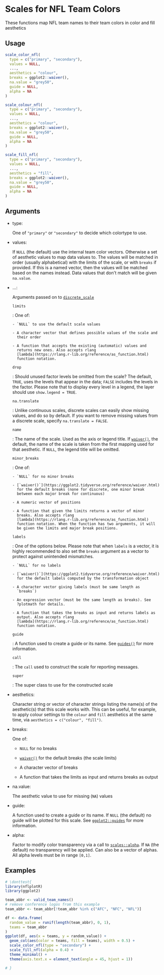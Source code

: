 # Scales for NFL Team Colors

These functions map NFL team names to their team colors in color and
fill aesthetics

## Usage

``` r
scale_color_nfl(
  type = c("primary", "secondary"),
  values = NULL,
  ...,
  aesthetics = "colour",
  breaks = ggplot2::waiver(),
  na.value = "grey50",
  guide = NULL,
  alpha = NA
)

scale_colour_nfl(
  type = c("primary", "secondary"),
  values = NULL,
  ...,
  aesthetics = "colour",
  breaks = ggplot2::waiver(),
  na.value = "grey50",
  guide = NULL,
  alpha = NA
)

scale_fill_nfl(
  type = c("primary", "secondary"),
  values = NULL,
  ...,
  aesthetics = "fill",
  breaks = ggplot2::waiver(),
  na.value = "grey50",
  guide = NULL,
  alpha = NA
)
```

## Arguments

- type:

  One of `"primary"` or `"secondary"` to decide which colortype to use.

- values:

  If `NULL` (the default) use the internal team color vectors. Otherwise
  a set of aesthetic values to map data values to. The values will be
  matched in order (usually alphabetical) with the limits of the scale,
  or with `breaks` if provided. If this is a named vector, then the
  values will be matched based on the names instead. Data values that
  don't match will be given `na.value`.

- ...:

  Arguments passed on to
  [`discrete_scale`](https://ggplot2.tidyverse.org/reference/discrete_scale.html)

  `limits`

  :   One of:

      - `NULL` to use the default scale values

      - A character vector that defines possible values of the scale and
        their order

      - A function that accepts the existing (automatic) values and
        returns new ones. Also accepts rlang
        [lambda](https://rlang.r-lib.org/reference/as_function.html)
        function notation.

  `drop`

  :   Should unused factor levels be omitted from the scale? The
      default, `TRUE`, uses the levels that appear in the data; `FALSE`
      includes the levels in the factor. Please note that to display
      every level in a legend, the layer should use
      `show.legend = TRUE`.

  `na.translate`

  :   Unlike continuous scales, discrete scales can easily show missing
      values, and do so by default. If you want to remove missing values
      from a discrete scale, specify `na.translate = FALSE`.

  `name`

  :   The name of the scale. Used as the axis or legend title. If
      [`waiver()`](https://ggplot2.tidyverse.org/reference/waiver.html),
      the default, the name of the scale is taken from the first mapping
      used for that aesthetic. If `NULL`, the legend title will be
      omitted.

  `minor_breaks`

  :   One of:

      - `NULL` for no minor breaks

      - [`waiver()`](https://ggplot2.tidyverse.org/reference/waiver.html)
        for the default breaks (none for discrete, one minor break
        between each major break for continuous)

      - A numeric vector of positions

      - A function that given the limits returns a vector of minor
        breaks. Also accepts rlang
        [lambda](https://rlang.r-lib.org/reference/as_function.html)
        function notation. When the function has two arguments, it will
        be given the limits and major break positions.

  `labels`

  :   One of the options below. Please note that when `labels` is a
      vector, it is highly recommended to also set the `breaks` argument
      as a vector to protect against unintended mismatches.

      - `NULL` for no labels

      - [`waiver()`](https://ggplot2.tidyverse.org/reference/waiver.html)
        for the default labels computed by the transformation object

      - A character vector giving labels (must be same length as
        `breaks`)

      - An expression vector (must be the same length as breaks). See
        ?plotmath for details.

      - A function that takes the breaks as input and returns labels as
        output. Also accepts rlang
        [lambda](https://rlang.r-lib.org/reference/as_function.html)
        function notation.

  `guide`

  :   A function used to create a guide or its name. See
      [`guides()`](https://ggplot2.tidyverse.org/reference/guides.html)
      for more information.

  `call`

  :   The `call` used to construct the scale for reporting messages.

  `super`

  :   The super class to use for the constructed scale

- aesthetics:

  Character string or vector of character strings listing the name(s) of
  the aesthetic(s) that this scale works with. This can be useful, for
  example, to apply colour settings to the `colour` and `fill`
  aesthetics at the same time, via `aesthetics = c("colour", "fill")`.

- breaks:

  One of:

  - `NULL` for no breaks

  - [`waiver()`](https://ggplot2.tidyverse.org/reference/waiver.html)
    for the default breaks (the scale limits)

  - A character vector of breaks

  - A function that takes the limits as input and returns breaks as
    output

- na.value:

  The aesthetic value to use for missing (`NA`) values

- guide:

  A function used to create a guide or its name. If `NULL` (the default)
  no guide will be plotted for this scale. See
  [`ggplot2::guides`](https://ggplot2.tidyverse.org/reference/guides.html)
  for more information.

- alpha:

  Factor to modify color transparency via a call to
  [`scales::alpha`](https://scales.r-lib.org/reference/alpha.html). If
  `NA` (the default) no transparency will be applied. Can also be a
  vector of alphas. All alpha levels must be in range `[0,1]`.

## Examples

``` r
# \donttest{
library(nflplotR)
library(ggplot2)

team_abbr <- valid_team_names()
# remove conference logos from this example
team_abbr <- team_abbr[!team_abbr %in% c("AFC", "NFC", "NFL")]

df <- data.frame(
  random_value = runif(length(team_abbr), 0, 1),
  teams = team_abbr
)
ggplot(df, aes(x = teams, y = random_value)) +
  geom_col(aes(color = teams, fill = teams), width = 0.5) +
  scale_color_nfl(type = "secondary") +
  scale_fill_nfl(alpha = 0.4) +
  theme_minimal() +
  theme(axis.text.x = element_text(angle = 45, hjust = 1))

# }
```
